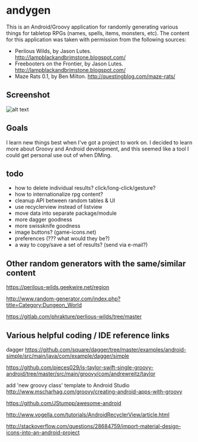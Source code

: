 # andygen

This is an Android/Groovy application for randomly generating various
things for tabletop RPGs (names, spells, items, monsters, etc). The 
content for this application was taken with permission from the following
sources:

* Perilous Wilds, by Jason Lutes. http://lampblackandbrimstone.blogspot.com/
* Freebooters on the Frontier, by Jason Lutes. http://lampblackandbrimstone.blogspot.com/
* Maze Rats 0.1, by Ben Milton. http://questingblog.com/maze-rats/

## Screenshot

![alt text](https://github.com/stevesea/andygen/raw/master/docs/images/mr_monsters.png "Monsters generated for Maze Rats")

## Goals

I learn new things best when I've got a project to work on. I decided
to learn more about Groovy and Android development, and this seemed like
a tool I could get personal use out of when DMing.

## todo

- how to delete individual results? click/long-click/gesture?
- how to internationalize rpg content?
- cleanup API between random tables & UI
- use recyclerview instead of listview
- move data into separate package/module
- more dagger goodness
- more swissknife goodness
- image buttons? (game-icons.net)
- preferences (??? what would they be?)
- a way to copy/save a set of results? (send via e-mail?)


## Other random generators with the same/similar content

https://perilous-wilds.geekwire.net/region

http://www.random-generator.com/index.php?title=Category:Dungeon_World

https://gitlab.com/phrakture/perlious-wilds/tree/master


## Various helpful coding / IDE reference links

dagger
https://github.com/square/dagger/tree/master/examples/android-simple/src/main/java/com/example/dagger/simple

https://github.com/pieces029/is-taylor-swift-single-groovy-android/tree/master/src/main/groovy/com/andrewreitz/taylor


add 'new groovy class' template to Android Studio http://www.mscharhag.com/groovy/creating-android-apps-with-groovy

https://github.com/JStumpp/awesome-android

http://www.vogella.com/tutorials/AndroidRecyclerView/article.html

http://stackoverflow.com/questions/28684759/import-material-design-icons-into-an-android-project
